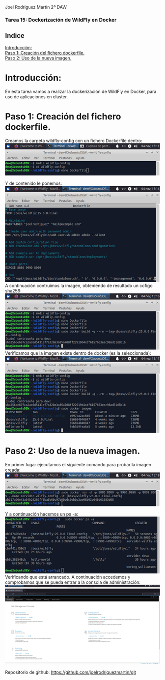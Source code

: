 Joel Rodriguez Martín
2º DAW

### Tarea 15: Dockerización de WildFly en Docker

## Indice
[Introducción:](#introduccion)   
[Paso 1: Creación del fichero dockerfile.](#paso1)   
[Paso 2: Uso de la nueva imagen.](#paso1)   

# Introducción:<a name="introduccion"></a>
En esta tarea vamos a realizar la dockerización de WildFly en Docker, para uso de aplicaciones en cluster.

# Paso 1: Creación del fichero dockerfile.<a name="paso1"></a>
Creamos la carpeta wildfly-config con un fichero Dockerfile dentro:   
![Captura 1](https://github.com/joelrodriguezmartin/git/blob/main/imgsT15/captura1.png)<br/> 

Y de contenido le ponemos:   
![Captura 1](https://github.com/joelrodriguezmartin/git/blob/main/imgsT15/captura2.png)<br/> 
A continuación contruimos la imagen, obteniendo de resultado un cofigo sha256:   
![Captura 1](https://github.com/joelrodriguezmartin/git/blob/main/imgsT15/captura3.png)<br/> 
Verificamos que la imagen existe dentro de docker (es la seleccionada):   
![Captura 1](https://github.com/joelrodriguezmartin/git/blob/main/imgsT15/captura4.png)<br/> 
# Paso 2: Uso de la nueva imagen.<a name="paso2"></a>
En primer lugar ejecutamos el siguiente comando para probar la imagen creada:   
![Captura 1](https://github.com/joelrodriguezmartin/git/blob/main/imgsT15/captura5.png)<br/> 



Y a continuación hacemos un ps -a:   
![Captura 1](https://github.com/joelrodriguezmartin/git/blob/main/imgsT15/captura6.png)<br/> 
Verificando que está arrancado.
A continuación accedemos y comprobamos que se pueda entrar a la consola de administración:   
![Captura 1](https://github.com/joelrodriguezmartin/git/blob/main/imgsT15/captura7.png)<br/> 

Repositorio de github: https://github.com/joelrodriguezmartin/git
